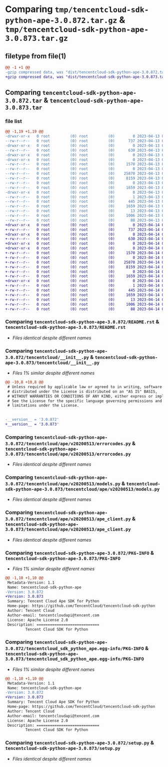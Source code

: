 # Comparing `tmp/tencentcloud-sdk-python-ape-3.0.872.tar.gz` & `tmp/tencentcloud-sdk-python-ape-3.0.873.tar.gz`

## filetype from file(1)

```diff
@@ -1 +1 @@
-gzip compressed data, was "dist/tencentcloud-sdk-python-ape-3.0.872.tar", last modified: Thu Apr 13 00:17:30 2023, max compression
+gzip compressed data, was "dist/tencentcloud-sdk-python-ape-3.0.873.tar", last modified: Fri Apr 14 00:15:24 2023, max compression
```

## Comparing `tencentcloud-sdk-python-ape-3.0.872.tar` & `tencentcloud-sdk-python-ape-3.0.873.tar`

### file list

```diff
@@ -1,19 +1,19 @@
-drwxr-xr-x   0 root         (0) root         (0)        0 2023-04-13 00:17:30.000000 tencentcloud-sdk-python-ape-3.0.872/
--rw-r--r--   0 root         (0) root         (0)      737 2023-04-13 00:17:30.000000 tencentcloud-sdk-python-ape-3.0.872/README.rst
-drwxr-xr-x   0 root         (0) root         (0)        0 2023-04-13 00:17:30.000000 tencentcloud-sdk-python-ape-3.0.872/tencentcloud/
--rw-r--r--   0 root         (0) root         (0)      630 2023-04-13 00:17:30.000000 tencentcloud-sdk-python-ape-3.0.872/tencentcloud/__init__.py
-drwxr-xr-x   0 root         (0) root         (0)        0 2023-04-13 00:17:30.000000 tencentcloud-sdk-python-ape-3.0.872/tencentcloud/ape/
-drwxr-xr-x   0 root         (0) root         (0)        0 2023-04-13 00:17:30.000000 tencentcloud-sdk-python-ape-3.0.872/tencentcloud/ape/v20200513/
--rw-r--r--   0 root         (0) root         (0)     1570 2023-04-13 00:17:30.000000 tencentcloud-sdk-python-ape-3.0.872/tencentcloud/ape/v20200513/errorcodes.py
--rw-r--r--   0 root         (0) root         (0)        0 2023-04-13 00:17:30.000000 tencentcloud-sdk-python-ape-3.0.872/tencentcloud/ape/v20200513/__init__.py
--rw-r--r--   0 root         (0) root         (0)    25870 2023-04-13 00:17:30.000000 tencentcloud-sdk-python-ape-3.0.872/tencentcloud/ape/v20200513/models.py
--rw-r--r--   0 root         (0) root         (0)     8159 2023-04-13 00:17:30.000000 tencentcloud-sdk-python-ape-3.0.872/tencentcloud/ape/v20200513/ape_client.py
--rw-r--r--   0 root         (0) root         (0)        0 2023-04-13 00:17:30.000000 tencentcloud-sdk-python-ape-3.0.872/tencentcloud/ape/__init__.py
--rw-r--r--   0 root         (0) root         (0)     1659 2023-04-13 00:17:30.000000 tencentcloud-sdk-python-ape-3.0.872/PKG-INFO
-drwxr-xr-x   0 root         (0) root         (0)        0 2023-04-13 00:17:30.000000 tencentcloud-sdk-python-ape-3.0.872/tencentcloud_sdk_python_ape.egg-info/
--rw-r--r--   0 root         (0) root         (0)        1 2023-04-13 00:17:30.000000 tencentcloud-sdk-python-ape-3.0.872/tencentcloud_sdk_python_ape.egg-info/dependency_links.txt
--rw-r--r--   0 root         (0) root         (0)      445 2023-04-13 00:17:30.000000 tencentcloud-sdk-python-ape-3.0.872/tencentcloud_sdk_python_ape.egg-info/SOURCES.txt
--rw-r--r--   0 root         (0) root         (0)     1659 2023-04-13 00:17:30.000000 tencentcloud-sdk-python-ape-3.0.872/tencentcloud_sdk_python_ape.egg-info/PKG-INFO
--rw-r--r--   0 root         (0) root         (0)       13 2023-04-13 00:17:30.000000 tencentcloud-sdk-python-ape-3.0.872/tencentcloud_sdk_python_ape.egg-info/top_level.txt
--rw-r--r--   0 root         (0) root         (0)     1006 2023-04-13 00:17:30.000000 tencentcloud-sdk-python-ape-3.0.872/setup.py
--rw-r--r--   0 root         (0) root         (0)       88 2023-04-13 00:17:30.000000 tencentcloud-sdk-python-ape-3.0.872/setup.cfg
+drwxr-xr-x   0 root         (0) root         (0)        0 2023-04-14 00:15:24.000000 tencentcloud-sdk-python-ape-3.0.873/
+-rw-r--r--   0 root         (0) root         (0)      737 2023-04-14 00:15:24.000000 tencentcloud-sdk-python-ape-3.0.873/README.rst
+drwxr-xr-x   0 root         (0) root         (0)        0 2023-04-14 00:15:24.000000 tencentcloud-sdk-python-ape-3.0.873/tencentcloud/
+-rw-r--r--   0 root         (0) root         (0)      630 2023-04-14 00:15:24.000000 tencentcloud-sdk-python-ape-3.0.873/tencentcloud/__init__.py
+drwxr-xr-x   0 root         (0) root         (0)        0 2023-04-14 00:15:24.000000 tencentcloud-sdk-python-ape-3.0.873/tencentcloud/ape/
+drwxr-xr-x   0 root         (0) root         (0)        0 2023-04-14 00:15:24.000000 tencentcloud-sdk-python-ape-3.0.873/tencentcloud/ape/v20200513/
+-rw-r--r--   0 root         (0) root         (0)     1570 2023-04-14 00:15:24.000000 tencentcloud-sdk-python-ape-3.0.873/tencentcloud/ape/v20200513/errorcodes.py
+-rw-r--r--   0 root         (0) root         (0)        0 2023-04-14 00:15:24.000000 tencentcloud-sdk-python-ape-3.0.873/tencentcloud/ape/v20200513/__init__.py
+-rw-r--r--   0 root         (0) root         (0)    25870 2023-04-14 00:15:24.000000 tencentcloud-sdk-python-ape-3.0.873/tencentcloud/ape/v20200513/models.py
+-rw-r--r--   0 root         (0) root         (0)     8159 2023-04-14 00:15:24.000000 tencentcloud-sdk-python-ape-3.0.873/tencentcloud/ape/v20200513/ape_client.py
+-rw-r--r--   0 root         (0) root         (0)        0 2023-04-14 00:15:24.000000 tencentcloud-sdk-python-ape-3.0.873/tencentcloud/ape/__init__.py
+-rw-r--r--   0 root         (0) root         (0)     1659 2023-04-14 00:15:24.000000 tencentcloud-sdk-python-ape-3.0.873/PKG-INFO
+drwxr-xr-x   0 root         (0) root         (0)        0 2023-04-14 00:15:24.000000 tencentcloud-sdk-python-ape-3.0.873/tencentcloud_sdk_python_ape.egg-info/
+-rw-r--r--   0 root         (0) root         (0)        1 2023-04-14 00:15:24.000000 tencentcloud-sdk-python-ape-3.0.873/tencentcloud_sdk_python_ape.egg-info/dependency_links.txt
+-rw-r--r--   0 root         (0) root         (0)      445 2023-04-14 00:15:24.000000 tencentcloud-sdk-python-ape-3.0.873/tencentcloud_sdk_python_ape.egg-info/SOURCES.txt
+-rw-r--r--   0 root         (0) root         (0)     1659 2023-04-14 00:15:24.000000 tencentcloud-sdk-python-ape-3.0.873/tencentcloud_sdk_python_ape.egg-info/PKG-INFO
+-rw-r--r--   0 root         (0) root         (0)       13 2023-04-14 00:15:24.000000 tencentcloud-sdk-python-ape-3.0.873/tencentcloud_sdk_python_ape.egg-info/top_level.txt
+-rw-r--r--   0 root         (0) root         (0)     1006 2023-04-14 00:15:24.000000 tencentcloud-sdk-python-ape-3.0.873/setup.py
+-rw-r--r--   0 root         (0) root         (0)       88 2023-04-14 00:15:24.000000 tencentcloud-sdk-python-ape-3.0.873/setup.cfg
```

### Comparing `tencentcloud-sdk-python-ape-3.0.872/README.rst` & `tencentcloud-sdk-python-ape-3.0.873/README.rst`

 * *Files identical despite different names*

### Comparing `tencentcloud-sdk-python-ape-3.0.872/tencentcloud/__init__.py` & `tencentcloud-sdk-python-ape-3.0.873/tencentcloud/__init__.py`

 * *Files 1% similar despite different names*

```diff
@@ -10,8 +10,8 @@
 # Unless required by applicable law or agreed to in writing, software
 # distributed under the License is distributed on an "AS IS" BASIS,
 # WITHOUT WARRANTIES OR CONDITIONS OF ANY KIND, either express or implied.
 # See the License for the specific language governing permissions and
 # limitations under the License.
 
 
-__version__ = '3.0.872'
+__version__ = '3.0.873'
```

### Comparing `tencentcloud-sdk-python-ape-3.0.872/tencentcloud/ape/v20200513/errorcodes.py` & `tencentcloud-sdk-python-ape-3.0.873/tencentcloud/ape/v20200513/errorcodes.py`

 * *Files identical despite different names*

### Comparing `tencentcloud-sdk-python-ape-3.0.872/tencentcloud/ape/v20200513/models.py` & `tencentcloud-sdk-python-ape-3.0.873/tencentcloud/ape/v20200513/models.py`

 * *Files identical despite different names*

### Comparing `tencentcloud-sdk-python-ape-3.0.872/tencentcloud/ape/v20200513/ape_client.py` & `tencentcloud-sdk-python-ape-3.0.873/tencentcloud/ape/v20200513/ape_client.py`

 * *Files identical despite different names*

### Comparing `tencentcloud-sdk-python-ape-3.0.872/PKG-INFO` & `tencentcloud-sdk-python-ape-3.0.873/PKG-INFO`

 * *Files 1% similar despite different names*

```diff
@@ -1,10 +1,10 @@
 Metadata-Version: 1.1
 Name: tencentcloud-sdk-python-ape
-Version: 3.0.872
+Version: 3.0.873
 Summary: Tencent Cloud Ape SDK for Python
 Home-page: https://github.com/TencentCloud/tencentcloud-sdk-python
 Author: Tencent Cloud
 Author-email: tencentcloudapi@tencent.com
 License: Apache License 2.0
 Description: ============================
         Tencent Cloud SDK for Python
```

### Comparing `tencentcloud-sdk-python-ape-3.0.872/tencentcloud_sdk_python_ape.egg-info/PKG-INFO` & `tencentcloud-sdk-python-ape-3.0.873/tencentcloud_sdk_python_ape.egg-info/PKG-INFO`

 * *Files 1% similar despite different names*

```diff
@@ -1,10 +1,10 @@
 Metadata-Version: 1.1
 Name: tencentcloud-sdk-python-ape
-Version: 3.0.872
+Version: 3.0.873
 Summary: Tencent Cloud Ape SDK for Python
 Home-page: https://github.com/TencentCloud/tencentcloud-sdk-python
 Author: Tencent Cloud
 Author-email: tencentcloudapi@tencent.com
 License: Apache License 2.0
 Description: ============================
         Tencent Cloud SDK for Python
```

### Comparing `tencentcloud-sdk-python-ape-3.0.872/setup.py` & `tencentcloud-sdk-python-ape-3.0.873/setup.py`

 * *Files identical despite different names*

